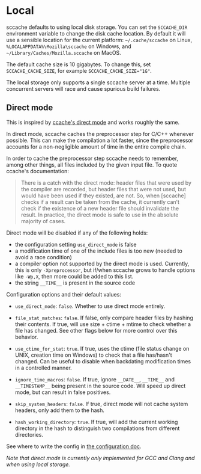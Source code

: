 # Local

sccache defaults to using local disk storage. You can set the `SCCACHE_DIR` environment variable to change the disk cache location. By default it will use a sensible location for the current platform: `~/.cache/sccache` on Linux, `%LOCALAPPDATA%\Mozilla\sccache` on Windows, and `~/Library/Caches/Mozilla.sccache` on MacOS.

The default cache size is 10 gigabytes. To change this, set `SCCACHE_CACHE_SIZE`, for example `SCCACHE_CACHE_SIZE="1G"`.

The local storage only supports a single sccache server at a time. Multiple concurrent servers will race and cause spurious build failures.

## Direct mode

This is inspired by [ccache's direct mode](https://ccache.dev/manual/3.7.9.html#_the_direct_mode) and works roughly the same.

In direct mode, sccache caches the preprocessor step for C/C++ whenever possible. This can make the compilation a lot faster, since the preprocessor accounts for a non-negligible amount of time in the entire compile chain.

In order to cache the preprocessor step sccache needs to remember, among other things, all files included by the given input file. To quote ccache's documentation:

> There is a catch with the direct mode: header files that were used by the compiler are recorded, but header files that were not used, but would have been used if they existed, are not. So, when [sccache] checks if a result can be taken from the cache, it currently can’t check if the existence of a new header file should invalidate the result. In practice, the direct mode is safe to use in the absolute majority of cases.

Direct mode will be disabled if any of the following holds:

- the configuration setting `use_direct_mode` is false
- a modification time of one of the include files is too new (needed to avoid a race condition)
- a compiler option not supported by the direct mode is used. Currently, this is only `-Xpreprocessor`, but if/when sccache grows to handle options like `-Wp,X`, then more could be added to this list.
- the string `__TIME__` is present in the source code

Configuration options and their default values:

- `use_direct_mode`: `false`. Whether to use direct mode entirely.
- `file_stat_matches`: `false`. If false, only compare header files by hashing their contents. If true, will use size + ctime + mtime to check whether a file has changed. See other flags below for more control over this behavior.
- `use_ctime_for_stat`: `true`. If true, uses the ctime (file status change on UNIX, creation time on Windows) to check that a file has/hasn't changed. Can be useful to disable when backdating modification times in a controlled manner.

- `ignore_time_macros`: `false`. If true, ignore `__DATE__`, `__TIME__` and `__TIMESTAMP__` being present in the source code. Will speed up direct mode, but can result in false positives.

- `skip_system_headers`: `false`. If true, direct mode will not cache system headers, only add them to the hash.

- `hash_working_directory`: `true`. If true, will add the current working directory in the hash to distinguish two compilations from different directories.

See where to write the config in [the configuration doc](Configuration.md).

*Note that direct mode is currently only implemented for GCC and Clang and when using local storage.*

